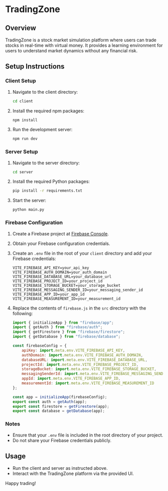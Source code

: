 # TradingZone

## Overview

TradingZone is a stock market simulation platform where users can trade stocks in real-time with virtual money. It provides a learning environment for users to understand market dynamics without any financial risk.

## Setup Instructions

### Client Setup

1. Navigate to the client directory:
    ```bash
    cd client
    ```

2. Install the required npm packages:
    ```bash
    npm install
    ```

3. Run the development server:
    ```bash
    npm run dev
    ```

### Server Setup

1. Navigate to the server directory:
    ```bash
    cd server
    ```

2. Install the required Python packages:
    ```bash
    pip install -r requirements.txt
    ```

3. Start the server:
    ```bash
    python main.py
    ```

### Firebase Configuration

1. Create a Firebase project at [Firebase Console](https://console.firebase.google.com/).

2. Obtain your Firebase configuration credentials.

3. Create an `.env` file in the root of your `client` directory and add your Firebase credentials:
    ```env
    VITE_FIREBASE_API_KEY=your_api_key
    VITE_FIREBASE_AUTH_DOMAIN=your_auth_domain
    VITE_FIREBASE_DATABASE_URL=your_database_url
    VITE_FIREBASE_PROJECT_ID=your_project_id
    VITE_FIREBASE_STORAGE_BUCKET=your_storage_bucket
    VITE_FIREBASE_MESSAGING_SENDER_ID=your_messaging_sender_id
    VITE_FIREBASE_APP_ID=your_app_id
    VITE_FIREBASE_MEASUREMENT_ID=your_measurement_id
    ```

4. Replace the contents of `firebase.js` in the `src` directory with the following:
    ```javascript
    import { initializeApp } from "firebase/app";
    import { getAuth } from "firebase/auth";
    import { getFirestore } from "firebase/firestore";
    import { getDatabase } from "firebase/database";

    const firebaseConfig = {
        apiKey: import.meta.env.VITE_FIREBASE_API_KEY,
        authDomain: import.meta.env.VITE_FIREBASE_AUTH_DOMAIN,
        databaseURL: import.meta.env.VITE_FIREBASE_DATABASE_URL,
        projectId: import.meta.env.VITE_FIREBASE_PROJECT_ID,
        storageBucket: import.meta.env.VITE_FIREBASE_STORAGE_BUCKET,
        messagingSenderId: import.meta.env.VITE_FIREBASE_MESSAGING_SENDER_ID,
        appId: import.meta.env.VITE_FIREBASE_APP_ID,
        measurementId: import.meta.env.VITE_FIREBASE_MEASUREMENT_ID
    };

    const app = initializeApp(firebaseConfig);
    export const auth = getAuth(app);
    export const firestore = getFirestore(app);
    export const database = getDatabase(app);
    ```

### Notes

- Ensure that your `.env` file is included in the root directory of your project.
- Do not share your Firebase credentials publicly.

## Usage

- Run the client and server as instructed above.
- Interact with the TradingZone platform via the provided UI.

Happy trading!
